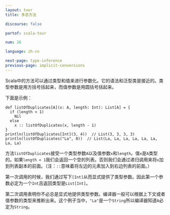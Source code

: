 ```yaml
---
layout: tour
title: 多态方法

discourse: false

partof: scala-tour

num: 26

language: zh-cn

next-page: type-inference
previous-page: implicit-conversions
---
```


Scala中的方法可以通过类型和值来进行参数化。它的语法和泛型类是接近的。类型参数是用方括号括起来，而值参数是用圆括号括起来。

下面是示例：

```tut
def listOfDuplicates[A](x: A, length: Int): List[A] = {
  if (length < 1)
    Nil
  else
    x :: listOfDuplicates(x, length - 1)
}
println(listOfDuplicates[Int](3, 4))  // List(3, 3, 3, 3)
println(listOfDuplicates("La", 8))  // List(La, La, La, La, La, La, La, La)
```

方法`listOfDuplicates`接受一个类型参数`A`以及值参数`x`和`length`。值`x`是`A`类型的。如果`length < 1`我们会返回一个空的列表。否则我们会通过递归调用来将`x`加到列表副本的前面。（注：`::`意味着将左边的元素加入到右边列表的前面。）

第一次调用的时候，我们通过写下`[Int]`从而显式提供了类型参数。因此第一个参数必定为一个`Int`且返回类型是`List[Int]`。

第二次调用表明你不必总是显式地提供类型参数。编译器一般可以根据上下文或者值参数的类型来推断出来。这个例子当中，`"La"`是一个`String`所以编译器知道`A`必定为`String`。
